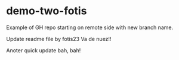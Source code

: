 # demo-two-fotis
Example of GH repo starting on remote side with new branch name.

Update readme file by fotis23
Va de nuez!!


Anoter quick update bah, bah!



